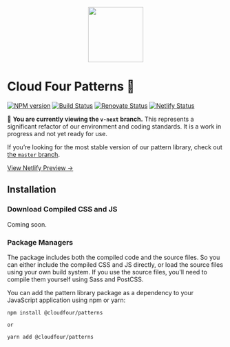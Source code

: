 <p align="center"><img src="https://cloudfour.com/android-chrome-512x512.png" alt="" width="128" height="128"></p>

# Cloud Four Patterns 🚧

[![NPM version](http://img.shields.io/npm/v/@cloudfour/patterns.svg)](https://www.npmjs.org/package/@cloudfour/patterns) [![Build Status](https://github.com/cloudfour/cloudfour.com-patterns/workflows/CI/badge.svg)](https://github.com/cloudfour/cloudfour.com-patterns/actions?query=workflow%3ACI) [![Renovate Status](https://badges.renovateapi.com/github/cloudfour/cloudfour.com-patterns)](https://renovatebot.com/) [![Netlify Status](https://api.netlify.com/api/v1/badges/1923e350-3172-409a-9361-b04d54d1c3b4/deploy-status)](https://app.netlify.com/sites/cloudfour-patterns/deploys?filter=v-next)

🚨 **You are currently viewing the `v-next` branch.** This represents a significant refactor of our environment and coding standards. It is a work in progress and not yet ready for use.

If you’re looking for the most stable version of our pattern library, check out [the `master` branch](https://github.com/cloudfour/cloudfour.com-patterns/tree/master).

[View Netlify Preview →](https://v-next--cloudfour-patterns.netlify.com/)

## Installation

### Download Compiled CSS and JS

Coming soon.

### Package Managers

The package includes both the compiled code and the source files. So you can either include the compiled CSS and JS directly, or load the source files using your own build system. If you use the source files, you'll need to compile them yourself using Sass and PostCSS.

You can add the pattern library package as a dependency to your JavaScript application using npm or yarn:

```
npm install @cloudfour/patterns

or

yarn add @cloudfour/patterns
```
